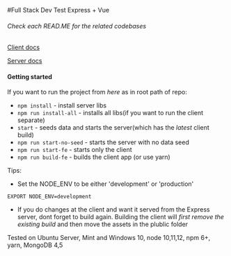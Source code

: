 #Full Stack Dev Test
Express + Vue

###### Check each READ.ME for the related codebases

[Client docs](./fe/README.md)

[Server docs](./be/README.md)

#### Getting started

If you want to run the project from *here* as in root path of repo:
+ `npm install` - install server libs
+ `npm run install-all` - installs all libs(if you want to run the client separate)
+ `start` - seeds data and starts the server(which has the *latest* client build)
+ `npm run start-no-seed` - starts the server with no data seed
+ `npm run start-fe` - starts only the client
+ `npm run build-fe` - builds the client app
(or use yarn)

Tips:
 
+ Set the NODE_ENV to be either 'development' or 'production'
````
EXPORT NODE_ENV=development
````
+ If you do changes at the client and want it served from the Express server, dont forget to build again.
Building the client will *first remove the existing build* and then move the assets in the plublic folder

Tested on Ubuntu Server, Mint and Windows 10, node 10,11,12, npm 6+, yarn, MongoDB 4,5
